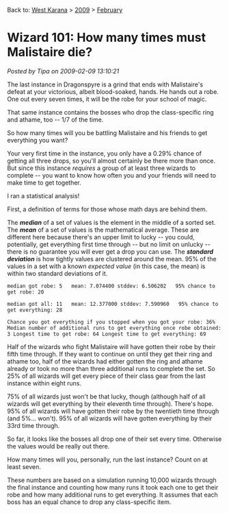 Back to: [West Karana](/posts/westkarana.md) > [2009](/posts/2009/westkarana.md) > [February](./westkarana.md)
# Wizard 101: How many times must Malistaire die?

*Posted by Tipa on 2009-02-09 13:10:21*

The last instance in Dragonspyre is a grind that ends with Malistaire's defeat at your victorious, albeit blood-soaked, hands. He hands out a robe. One out every seven times, it will be the robe for your school of magic.

That same instance contains the bosses who drop the class-specific ring and athame, too -- 1/7 of the time.

So how many times will you be battling Malistaire and his friends to get everything you want?

Your very first time in the instance, you only have a 0.29% chance of getting all three drops, so you'll almost certainly be there more than once. But since this instance *requires* a group of at least three wizards to complete -- you want to know how often you and your friends will need to make time to get together.

I ran a statistical analysis!

First, a definition of terms for those whose math days are behind them.

The ***median*** of a set of values is the element in the middle of a sorted set. The ***mean*** of a set of values is the mathematical average. These are different here because there's an upper limit to lucky -- you could, potentially, get everything first time through -- but no limit on unlucky -- there is no guarantee you will ever get a drop you can use. The ***standard deviation*** is how tightly values are clustered around the mean. 95% of the values in a set with a known *expected value* (in this case, the mean) is within two standard deviations of it.

`median got robe: 5
  mean: 7.074400 stddev: 6.506202
  95% chance to get robe: 20`

`median got all: 11
  mean: 12.377000 stddev: 7.590960
  95% chance to get everything: 28`

`Chance you got everything if you stopped when you got your robe: 36%
Median number of additional runs to get everything once robe obtained: 3
Longest time to get robe: 64
Longest time to get everything: 69`

Half of the wizards who fight Malistaire will have gotten their robe by their fifth time through. If they want to continue on until they get their ring and athame too, half of the wizards had either gotten the ring and athame already or took no more than three additional runs to complete the set. So 25% of all wizards will get every piece of their class gear from the last instance within eight runs.

75% of all wizards just won't be that lucky, though (although half of all wizards will get everything by their eleventh time through). There's hope. 95% of all wizards will have gotten their robe by the twentieth time through (and 5%... won't). 95% of all wizards will have gotten everything by their 33rd time through.

So far, it looks like the bosses all drop one of their set every time. Otherwise the values would be really out there.

How many times will you, personally, run the last instance? Count on at least seven.

These numbers are based on a simulation running 10,000 wizards through the final instance and counting how many runs it took each one to get their robe and how many additional runs to get everything. It assumes that each boss has an equal chance to drop any class-specific item.

